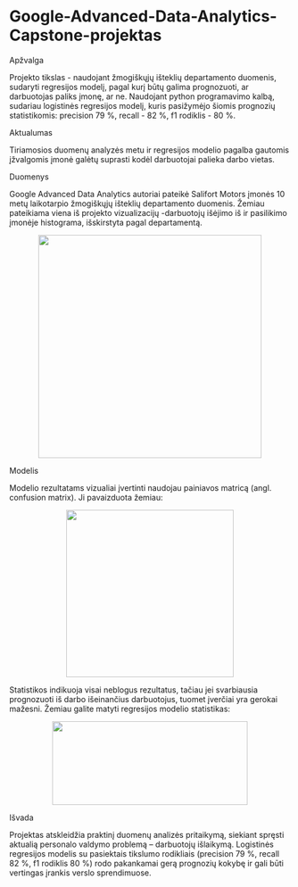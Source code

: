 # Google-Advanced-Data-Analytics-Capstone-projektas
Apžvalga

Projekto tikslas - naudojant žmogiškųjų išteklių departamento duomenis, sudaryti regresijos modelį, pagal kurį būtų galima prognozuoti, ar darbuotojas paliks įmonę, ar ne. Naudojant python programavimo kalbą, sudariau logistinės regresijos modelį, kuris pasižymėjo šiomis prognozių statistikomis: precision 79 %, recall - 82 %, f1 rodiklis - 80 %. 

Aktualumas 

Tiriamosios duomenų analyzės metu ir regresijos modelio pagalba gautomis įžvalgomis įmonė galėtų suprasti kodėl darbuotojai palieka darbo vietas.

Duomenys

Google Advanced Data Analytics autoriai pateikė Salifort Motors įmonės 10 metų laikotarpio žmogiškųjų išteklių departamento duomenis. Žemiau pateikiama viena iš projekto vizualizacijų -darbuotojų išėjimo iš ir pasilikimo įmonėje histograma, išskirstyta pagal departamentą.
<p align="center">
<img src ="https://github.com/user-attachments/assets/3827b8bf-b053-44d9-8bee-56d2dbbbe8e4"  width="400" height="400">
</p>

Modelis 

Modelio rezultatams vizualiai įvertinti naudojau painiavos matricą (angl. confusion matrix). Ji pavaizduota žemiau:
<p align="center">
<img src ="https://github.com/user-attachments/assets/1c70dec8-b8c2-417e-917f-00bd63c878f7" width="300" height="300">
</p>

Statistikos indikuoja visai neblogus rezultatus, tačiau jei svarbiausia prognozuoti iš darbo išeinančius darbuotojus, tuomet įverčiai yra gerokai mažesni. Žemiau galite matyti regresijos modelio statistikas:
<p align="center">
<img src ="https://github.com/user-attachments/assets/282f788b-5c01-40ef-aecf-bc722a741a32" width="350" height="150">
</p>

Išvada

Projektas atskleidžia praktinį duomenų analizės pritaikymą, siekiant spręsti aktualią personalo valdymo problemą – darbuotojų išlaikymą. Logistinės regresijos modelis su pasiektais tikslumo rodikliais (precision 79 %, recall 82 %, f1 rodiklis 80 %) rodo pakankamai gerą prognozių kokybę ir gali būti vertingas įrankis verslo sprendimuose.
